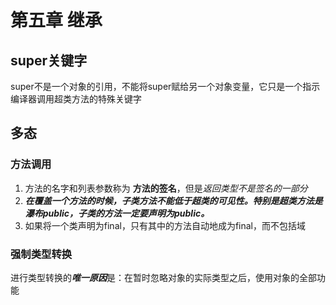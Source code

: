 # 第五章 继承

## super关键字

super不是一个对象的引用，不能将super赋给另一个对象变量，它只是一个指示编译器调用超类方法的特殊关键字

## 多态

### 方法调用

1. 方法的名字和列表参数称为 **方法的签名**，但是*返回类型不是签名的一部分* </br>
2. ***在覆盖一个方法的时候，子类方法不能低于超类的可见性。特别是超类方法是瀑布public，子类的方法一定要声明为public。***
3. 如果将一个类声明为final，只有其中的方法自动地成为final，而不包括域

### 强制类型转换

进行类型转换的***唯一原因***是：在暂时忽略对象的实际类型之后，使用对象的全部功能

